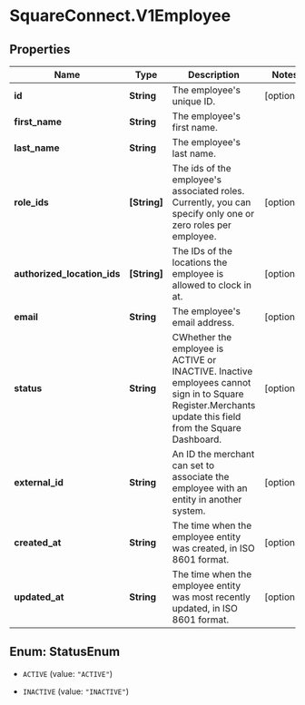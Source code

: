 # SquareConnect.V1Employee

## Properties
Name | Type | Description | Notes
------------ | ------------- | ------------- | -------------
**id** | **String** | The employee&#39;s unique ID. | [optional] 
**first_name** | **String** | The employee&#39;s first name. | 
**last_name** | **String** | The employee&#39;s last name. | 
**role_ids** | **[String]** | The ids of the employee&#39;s associated roles. Currently, you can specify only one or zero roles per employee. | [optional] 
**authorized_location_ids** | **[String]** | The IDs of the locations the employee is allowed to clock in at. | [optional] 
**email** | **String** | The employee&#39;s email address. | [optional] 
**status** | **String** | CWhether the employee is ACTIVE or INACTIVE. Inactive employees cannot sign in to Square Register.Merchants update this field from the Square Dashboard.  | [optional] 
**external_id** | **String** | An ID the merchant can set to associate the employee with an entity in another system. | [optional] 
**created_at** | **String** | The time when the employee entity was created, in ISO 8601 format. | [optional] 
**updated_at** | **String** | The time when the employee entity was most recently updated, in ISO 8601 format. | [optional] 


<a name="StatusEnum"></a>
## Enum: StatusEnum


* `ACTIVE` (value: `"ACTIVE"`)

* `INACTIVE` (value: `"INACTIVE"`)




